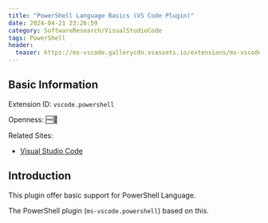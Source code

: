 ```yaml
---
title: "PowerShell Language Basics (VS Code Plugin)"
date: 2024-04-21 23:26:59
category: SoftwareResearch/VisualStudioCode
tags: PowerShell
header:
  teaser: https://ms-vscode.gallerycdn.vsassets.io/extensions/ms-vscode/powershell/2024.3.2/1712186343433/Microsoft.VisualStudio.Services.Icons.Default
---
```


## Basic Information

Extension ID: `vscode.powershell`

Openness: 🆓📖

Related Sites:

* [Visual Studio Code](https://code.visualstudio.com/)

## Introduction

This plugin offer basic support for PowerShell Language.

The PowerShell plugin (`ms-vscode.powershell`) based on this.
